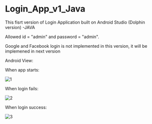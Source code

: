 # Login_App_v1_Java


This fisrt version of Login Application built on Android Studio (Dolphin version) -JAVA

Allowed id = "admin" and password = "admin".

Google and Facebook login is not implemented in this version, it will be implemened in next version


Android View:

When app starts:

![1](https://user-images.githubusercontent.com/98497929/194804023-37222ab9-7df2-407a-8ea9-fd2761fc7e80.PNG)

When login fails:

![2](https://user-images.githubusercontent.com/98497929/194804052-2d0df7cd-3621-4df1-87d2-bbb32adf16c3.PNG)

When login success:

![3](https://user-images.githubusercontent.com/98497929/194804128-ef46fc1f-37fd-4e9b-a9eb-94624589f32e.PNG)
